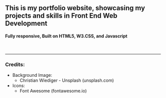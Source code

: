 ## This is my portfolio website, showcasing my projects and skills in Front End Web Development

#### Fully responsive, Built on HTML5, W3.CSS, and Javascript
<br>

---

### Credits:
 - Background Image:
    - Christian Wiediger - Unsplash (unsplash.com)
 - Icons:
	- Font Awesome (fontawesome.io)
